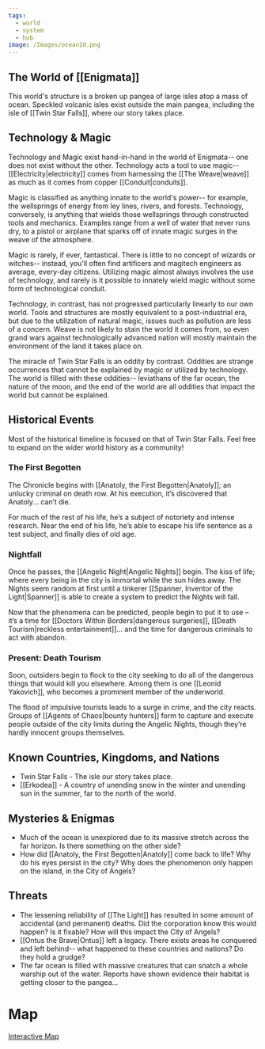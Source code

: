 ```yaml
---
tags:
  - world
  - system
  - hub
image: /Images/ocean2d.png
---
```

## The World of [[Enigmata]]
This world's structure is a broken up pangea of large isles atop a mass of ocean. Speckled volcanic isles exist outside the main pangea, including the isle of [[Twin Star Falls]], where our story takes place.
## Technology & Magic
Technology and Magic exist hand-in-hand in the world of Enigmata-- one does not exist without the other. Technology acts a tool to use magic-- [[Electricity|electricity]] comes from harnessing the [[The Weave|weave]] as much as it comes from copper [[Conduit|conduits]].

Magic is classified as anything innate to the world's power-- for example, the wellsprings of energy from ley lines, rivers, and forests. Technology, conversely, is anything that wields those wellsprings through constructed tools and mechanics. Examples range from a well of water that never runs dry, to a pistol or airplane that sparks off of innate magic surges in the weave of the atmosphere.

Magic is rarely, if ever, fantastical. There is little to no concept of wizards or witches-- instead, you'll often find artificers and magitech engineers as average, every-day citizens. Utilizing magic almost always involves the use of technology, and rarely is it possible to innately wield magic without some form of technological conduit.

Technology, in contrast, has not progressed particularly linearly to our own world. Tools and structures are mostly equivalent to a post-industrial era, but due to the utilization of natural magic, issues such as pollution are less of a concern. Weave is not likely to stain the world it comes from, so even grand wars against technologically advanced nation will mostly maintain the environment of the land it takes place on.

The miracle of Twin Star Falls is an oddity by contrast. Oddities are strange occurrences that cannot be explained by magic or utilized by technology. The world is filled with these oddities-- leviathans of the far ocean, the nature of the moon, and the end of the world are all oddities that impact the world but cannot be explained.
## Historical Events
Most of the historical timeline is focused on that of Twin Star Falls. Feel free to expand on the wider world history as a community!
### The First Begotten
The Chronicle begins with [[Anatoly, the First Begotten|Anatoly]]; an unlucky criminal on death row. At his execution, it’s discovered that Anatoly... can’t die.

For much of the rest of his life, he’s a subject of notoriety and intense research. Near the end of his life, he’s able to escape his life sentence as a test subject, and finally dies of old age.
### Nightfall
Once he passes, the [[Angelic Night|Angelic Nights]] begin. The kiss of life; where every being in the city is immortal while the sun hides away. The Nights seem random at first until a tinkerer [[Spanner, Inventor of the Light|Spanner]] is able to create a system to predict the Nights will fall.

Now that the phenomena can be predicted, people begin to put it to use – it’s a time for [[Doctors Within Borders|dangerous surgeries]], [[Death Tourism|reckless entertainment]]... and the time for dangerous criminals to act with abandon.
### Present: Death Tourism 
Soon, outsiders begin to flock to the city seeking to do all of the dangerous things that would kill you elsewhere. Among them is one [[Leonid Yakovich]], who becomes a prominent member of the underworld.

The flood of impulsive tourists leads to a surge in crime, and the city reacts. Groups of [[Agents of Chaos|bounty hunters]] form to capture and execute people outside of the city limits during the Angelic Nights, though they’re hardly innocent groups themselves.
## Known Countries, Kingdoms, and Nations
* Twin Star Falls - The isle our story takes place.
* [[Erkodea]] - A country of unending snow in the winter and unending sun in the summer, far to the north of the world.
## Mysteries & Enigmas
* Much of the ocean is unexplored due to its massive stretch across the far horizon. Is there something on the other side?
* How did [[Anatoly, the First Begotten|Anatoly]] come back to life? Why do his eyes persist in the city? Why does the phenomenon only happen on the island, in the City of Angels?
## Threats
* The lessening reliability of [[The Light]] has resulted in some amount of accidental (and permanent) deaths. Did the corporation know this would happen? Is it fixable? How will this impact the City of Angels?
* [[Ontus the Brave|Ontus]] left a legacy. There exists areas he conquered and left behind-- what happened to these countries and nations? Do they hold a grudge?
* The far ocean is filled with massive creatures that can snatch a whole warship out of the water. Reports have shown evidence their habitat is getting closer to the pangea...
# Map
[Interactive Map](https://www.worldanvil.com/w/small-crimes-collective-toothmonster/map/7539b40b-2eb5-44ec-81cc-84e4ef89b869)